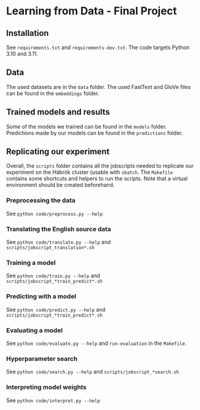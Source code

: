 # Learning from Data - Final Project

## Installation
See `requirements.txt` and `requirements-dev.txt`. The code targets Python 3.10 and 3.11.

## Data
The used datasets are in the `data` folder. The used FastText and GloVe files can be found in the `embeddings` folder.

## Trained models and results
Some of the models we trained can be found in the `models` folder. Predictions made by our models can be found in the `predictions` folder.

## Replicating our experiment
Overall, the `scripts` folder contains all the jobscripts needed to replicate our experiment on the Hábrók cluster (usable with `sbatch`. The `Makefile` contains some shortcuts and helpers to run the scripts.
Note that a virtual environment should be created beforehand. 

### Preprocessing the data
See `python code/preprocess.py --help`

### Translating the English source data
See `python code/translate.py --help` and `scripts/jobscript_translation*.sh`

### Training a model
See `python code/train.py --help` and `scripts/jobscript_*train_predict*.sh`

### Predicting with a model
See `python code/predict.py --help` and `scripts/jobscript_*train_predict*.sh`

### Evaluating a model
See `python code/evaluate.py --help` and `run-evaluation` in the `Makefile`.

### Hyperparameter search
See `python code/search.py --help`  and `scripts/jobscript_*search.sh`

### Interpreting model weights
See `python code/interpret.py --help` 